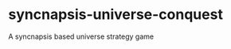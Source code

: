 syncnapsis-universe-conquest
============================

A syncnapsis based universe strategy game
